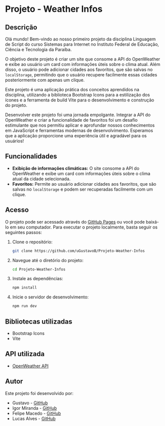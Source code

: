 # Projeto - Weather Infos

## Descrição

Olá mundo! Bem-vindo ao nosso primeiro projeto da disciplina Linguagem de Script do curso Sistemas para Internet no Instituto Federal de Educação, Ciência e Tecnologia da Paraíba.

O objetivo deste projeto é criar um site que consome a API do OpenWeather e exibe ao usuário um card com informações úteis sobre o clima atual. Além disso, o usuário pode adicionar cidades aos favoritos, que são salvas no `localStorage`, permitindo que o usuário recupere facilmente essas cidades posteriormente com apenas um clique.

Este projeto é uma aplicação prática dos conceitos aprendidos na disciplina, utilizando a biblioteca Bootstrap Icons para a estilização dos ícones e a ferramenta de build Vite para o desenvolvimento e construção do projeto. 

Desenvolver este projeto foi uma jornada empolgante. Integrar a API do OpenWeather e criar a funcionalidade de favoritos foi um desafio estimulante que nos permitiu aplicar e aprofundar nossos conhecimentos em JavaScript e ferramentas modernas de desenvolvimento. Esperamos que a aplicação proporcione uma experiência útil e agradável para os usuários!

## Funcionalidades

- __Exibição de informações climáticas:__ O site consome a API do OpenWeather e exibe um card com informações úteis sobre o clima atual da cidade selecionada.
- __Favoritos:__ Permite ao usuário adicionar cidades aos favoritos, que são salvas no `localStorage` e podem ser recuperadas facilmente com um clique.

## Acesso

O projeto pode ser acessado através do [GitHub Pages](https://ugustavob.github.io/Projeto-Weather-Infos/) ou você pode baixá-lo em seu computador. Para executar o projeto localmente, basta seguir os seguintes passos:

1. Clone o repositório:
    ```bash
    git clone https://github.com/uGustavoB/Projeto-Weather-Infos
    ```

2. Navegue até o diretório do projeto:
    ```bash
    cd Projeto-Weather-Infos
    ```

3. Instale as dependências:
    ```bash
    npm install
    ```

4. Inicie o servidor de desenvolvimento:
    ```bash
    npm run dev
    ```

## Bibliotecas utilizadas

- Bootstrap Icons
- Vite

## API utilizada

- [OpenWeather API](https://openweathermap.org/api)

## Autor

Este projeto foi desenvolvido por:

- Gustavo - [GitHub](https://github.com/uGustavoB)
- Igor Miranda - [GitHub](https://github.com/imigoor)
- Felipe Macedo - [GitHub](https://github.com/felipeifpb)
- Lucas Alves - [GitHub](https://github.com/nobrelucas)
